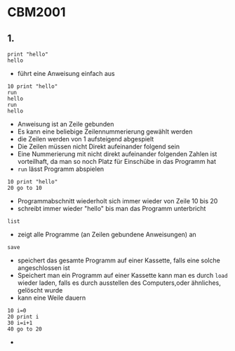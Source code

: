 <!-- lang:de_DE -->

# CBM2001
## 1. 

```
print "hello"
hello
```
* führt eine Anweisung einfach aus
```
10 print "hello"
run
hello
run
hello
```
* Anweisung ist an Zeile gebunden 
* Es kann eine beliebige Zeilennummerierung gewählt werden
* die Zeilen werden von 1 aufsteigend abgespielt
* Die Zeilen müssen nicht Direkt aufeinander folgend sein
* Eine Nummerierung mit nicht direkt aufeinander folgenden Zahlen ist vorteilhaft, da man so noch Platz für Einschübe in das Programm hat
* `run` lässt Programm abspielen
```
10 print "hello"
20 go to 10 
```
* Programmabschnitt wiederholt sich immer wieder von Zeile 10 bis 20
* schreibt immer wieder "hello" bis man das Programm unterbricht 
```
list
```
* zeigt alle Programme (an Zeilen gebundene Anweisungen) an
``` 
save 
```
* speichert das gesamte Programm auf einer Kassette, falls eine solche angeschlossen ist
* Speichert man ein Programm auf einer Kassette kann man es durch `load`
wieder laden, falls es durch ausstellen des Computers,oder ähnliches, gelöscht wurde
* kann eine Weile dauern
```
10 i=0
20 print i
30 i=i+1
40 go to 20
```
*


